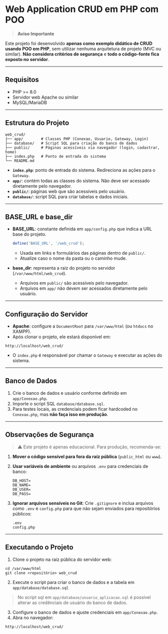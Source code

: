 # Web Application CRUD em PHP com POO

> **Aviso Importante**

Este projeto foi desenvolvido **apenas como exemplo didático de CRUD usando POO em PHP**, sem utilizar nenhuma arquitetura de projeto (MVC ou similar). **Não considera critérios de segurança** e **todo o código-fonte fica exposto no servidor**.

---

## Requisitos

* PHP >= 8.0
* Servidor web Apache ou similar
* MySQL/MariaDB

---

## Estrutura do Projeto

```
web_crud/
├── app/        # Classes PHP (Conexao, Usuario, Gateway, Login)
├── database/   # Script SQL para criação do banco de dados
├── public/     # Páginas acessíveis via navegador (login, cadastrar, home)
├── index.php   # Ponto de entrada do sistema
└── README.md
```

* **`index.php`**: ponto de entrada do sistema. Redireciona as ações para o `Gateway`.
* **`app/`**: contém todas as classes do sistema. Não deve ser acessado diretamente pelo navegador.
* **`public/`**: páginas web que são acessíveis pelo usuário.
* **`database/`**: script SQL para criar tabelas e dados iniciais.

---

## BASE_URL e base_dir

* **BASE_URL**: constante definida em `app/config.php` que indica a URL base do projeto.

  ```php
  define('BASE_URL', '/web_crud');
  ```

  * Usada em links e formulários das páginas dentro de `public/`.
  * Atualize caso o nome da pasta ou o caminho mude.

* **base_dir**: representa a raiz do projeto no servidor (`/var/www/html/web_crud`).

  * Arquivos em `public/` são acessíveis pelo navegador.
  * Arquivos em `app/` não devem ser acessados diretamente pelo usuário.

---

## Configuração do Servidor

* **Apache**: configure a `DocumentRoot` para `/var/www/html` (ou `htdocs` no XAMPP).
* Após clonar o projeto, ele estará disponível em:

```
http://localhost/web_crud/
```

* O `index.php` é responsável por chamar o `Gateway` e executar as ações do sistema.

---

## Banco de Dados

1. Crie o banco de dados e usuário conforme definido em `app/Conexao.php`.
2. Importe o script SQL `database/database.sql`.
3. Para testes locais, as credenciais podem ficar hardcoded no `Conexao.php`, mas **não faça isso em produção**.

---

## Observações de Segurança

> ⚠️ Este projeto é apenas educacional. Para produção, recomenda-se:

1. **Mover o código sensível para fora da raiz pública** (`public_html` ou `www`).
2. **Usar variáveis de ambiente** ou arquivos `.env` para credenciais de banco:

   ```env
   DB_HOST=
   DB_NAME=
   DB_USER=
   DB_PASS=
   ```
3. **Ignorar arquivos sensíveis no Git**:
   Crie `.gitignore` e inclua arquivos como `.env` e `config.php` para que não sejam enviados para repositórios públicos:

   ```
   .env
   config.php
   ```
---

## Executando o Projeto

1. Clone o projeto na raiz pública do servidor web:

```
cd /var/www/html
git clone <repositório> web_crud
```

2. Execute o script para criar o banco de dados e a tabela em `app/database/database.sql`

> No script sql em `app/database/usuario_aplicacao.sql` é possível alterar as credênciais de usuário do banco de dados.
   
3. Configure o banco de dados e ajuste credenciais em `app/Conexao.php`.
4. Abra no navegador:

```
http://localhost/web_crud/
```


